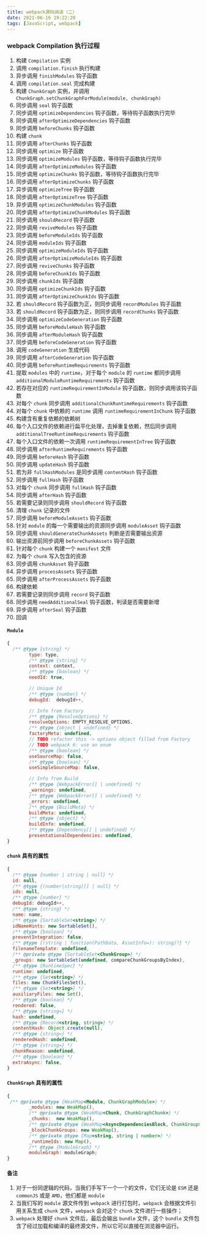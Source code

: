 ```yaml
---
title: webpack源码阅读（二）
date: 2021-06-16 19:22:20
tags: [JavaScript, webpack]
---
```


### webpack Compilation 执行过程

1. 构建 `Compilation` 实例
2. 调用 `compilation.finish` 执行构建
3. 异步调用 `finishModules` 钩子函数
4. 调用 `compilation.seal` 完成构建
5. 构建 `ChunkGraph` 实例，并调用 `ChunkGraph.setChunkGraphForModule(module, chunkGraph)`
6. 同步调用 `seal` 钩子函数
7. 同步调用 `optimizeDependencies` 钩子函数，等待钩子函数执行完毕
8. 同步调用 `afterOptimizeDependencies` 钩子函数
9. 同步调用 `beforeChunks` 钩子函数
10. 构建 `chunk`
11. 同步调用 `afterChunks` 钩子函数
12. 同步调用 `optimize` 钩子函数
13. 同步调用 `optimizeModules` 钩子函数，等待钩子函数执行完毕
14. 同步调用 `afterOptimizeModules` 钩子函数
15. 同步调用 `optimizeChunks` 钩子函数，等待钩子函数执行完毕
16. 同步调用 `afterOptimizeChunks` 钩子函数
17. 异步调用 `optimizeTree` 钩子函数
18. 同步调用 `afterOptimizeTree` 钩子函数
19. 异步调用 `optimizeChunkModules` 钩子函数
20. 同步调用 `afterOptimizeChunkModules` 钩子函数
21. 同步调用 `shouldRecord` 钩子函数
22. 同步调用 `reviveModules` 钩子函数
23. 同步调用 `beforeModuleIds` 钩子函数
24. 同步调用 `moduleIds` 钩子函数
25. 同步调用 `optimizeModuleIds` 钩子函数
26. 同步调用 `afterOptimizeModuleIds` 钩子函数
27. 同步调用 `reviveChunks` 钩子函数
28. 同步调用 `beforeChunkIds` 钩子函数
29. 同步调用 `chunkIds` 钩子函数
30. 同步调用 `optimizeChunkIds` 钩子函数
31. 同步调用 `afterOptimizeChunkIds` 钩子函数
32. 若 `shouldRecord` 钩子函数为正，则同步调用 `recordModules` 钩子函数
33. 若 `shouldRecord` 钩子函数为正，则同步调用 `recordChunks` 钩子函数
34. 同步调用 `optimizeCodeGeneration` 钩子函数
35. 同步调用 `beforeModuleHash` 钩子函数
36. 同步调用 `afterModuleHash` 钩子函数
37. 同步调用 `beforeCodeGeneration` 钩子函数
38. 调用 `codeGeneration` 生成代码
39. 同步调用 `afterCodeGeneration` 钩子函数
40. 同步调用 `beforeRuntimeRequirements` 钩子函数
41. 提取 `modules` 中的 `runtime`，对于每个 `module` 的 `runtime` 都同步调用 `additionalModuleRuntimeRequirements` 钩子函数
42. 若存在对应的 `runtimeRequirementInModule` 钩子函数，则同步调用该钩子函数
43. 对每个 `chunk` 同步调用 `additionalChunkRuntimeRequirements` 钩子函数
44. 对每个 `chunk` 中依赖的 `runtime` 调用 `runtimeRequirementInChunk` 钩子函数
45. 构建含有重复依赖的依赖树
46. 每个入口文件的依赖进行扁平化处理，去掉重复依赖，然后同步调用 `additionalTreeRuntimeRequirements` 钩子函数
47. 每个入口文件的依赖一次调用 `runtimeRequirementInTree` 钩子函数
48. 同步调用 `afterRuntimeRequirements` 钩子函数
49. 同步调用 `beforeHash` 钩子函数
50. 同步调用 `updateHash` 钩子函数
51. 若为非 `fullHashModules` 是同步调用 `contentHash` 钩子函数
52. 同步调用 `fullHash` 钩子函数
53. 对每个 `chunk` 同步调用 `fullHash` 钩子函数
54. 同步调用 `afterHash` 钩子函数
55. 若需要记录则同步调用 `shouldRecord` 钩子函数
56. 清理 `chunk` 记录的文件
57. 同步调用 `beforeModuleAssets` 钩子函数
58. 针对 `module` 的每一个需要输出的资源同步调用 `moduleAsset` 钩子函数
59. 同步调用 `shouldGenerateChunkAssets` 判断是否需要输出资源
60. 输出资源前同步调用 `beforeChunkAssets` 钩子函数
61. 针对每个 `chunk` 构建一个 `manifest` 文件
62. 为每个 `chunk` 写入包含的资源
63. 同步调用 `chunkAsset` 钩子函数
64. 异步调用 `processAssets` 钩子函数
65. 同步调用 `afterProcessAssets` 钩子函数
66. 构建依赖
67. 若需要记录则同步调用 `record` 钩子函数
68. 同步调用 `needAdditionalSeal` 钩子函数，判读是否需要新增
69. 异步调用 `afterSeal` 钩子函数
70. 回调

#### `Module`

```js
{
  /** @type {string} */
		type: type,
		/** @type {string} */
		context: context,
		/** @type {boolean} */
		needId: true,

		// Unique Id
		/** @type {number} */
		debugId:  debugId++,

		// Info from Factory
		/** @type {ResolveOptions} */
		resolveOptions: EMPTY_RESOLVE_OPTIONS,
		/** @type {object | undefined} */
		factoryMeta: undefined,
		// TODO refactor this -> options object filled from Factory
		// TODO webpack 6: use an enum
		/** @type {boolean} */
		useSourceMap: false,
		/** @type {boolean} */
		useSimpleSourceMap: false,

		// Info from Build
		/** @type {WebpackError[] | undefined} */
		_warnings: undefined,
		/** @type {WebpackError[] | undefined} */
		_errors: undefined,
		/** @type {BuildMeta} */
		buildMeta: undefined,
		/** @type {object} */
		buildInfo: undefined,
		/** @type {Dependency[] | undefined} */
		presentationalDependencies: undefined,
}
```

#### `chunk` 具有的属性

```js
{
  /** @type {number | string | null} */
  id: null,
  /** @type {(number|string)[] | null} */
  ids: null,
  /** @type {number} */
  debugId: debugId++,
  /** @type {string} */
  name: name,
  /** @type {SortableSet<string>} */
  idNameHints: new SortableSet(),
  /** @type {boolean} */
  preventIntegration: false,
  /** @type {(string | function(PathData, AssetInfo=): string)?} */
  filenameTemplate: undefined,
  /** @private @type {SortableSet<ChunkGroup>} */
  _groups: new SortableSet(undefined, compareChunkGroupsByIndex),
  /** @type {RuntimeSpec} */
  runtime: undefined,
  /** @type {Set<string>} */
  files: new ChunkFilesSet(),
  /** @type {Set<string>} */
  auxiliaryFiles: new Set(),
  /** @type {boolean} */
  rendered: false,
  /** @type {string=} */
  hash: undefined,
  /** @type {Record<string, string>} */
  contentHash: Object.create(null),
  /** @type {string=} */
  renderedHash: undefined,
  /** @type {string=} */
  chunkReason: undefined,
  /** @type {boolean} */
  extraAsync: false,
}
```

#### `ChunkGraph` 具有的属性

```js
{
 /** @private @type {WeakMap<Module, ChunkGraphModule>} */
		_modules: new WeakMap(),
		/** @private @type {WeakMap<Chunk, ChunkGraphChunk>} */
		_chunks:  new WeakMap(),
		/** @private @type {WeakMap<AsyncDependenciesBlock, ChunkGroup>} */
		_blockChunkGroups: new WeakMap(),
		/** @private @type {Map<string, string | number>} */
		_runtimeIds: new Map(),
		/** @type {ModuleGraph} */
		moduleGraph: moduleGraph;
}
```

#### 备注

1. 对于一份同逻辑的代码，当我们手写下一个一个的文件，它们无论是 `ESM` 还是 `commonJS` 或是 `AMD`，他们都是 `module`
2. 当我们写的 `module` 源文件传到 `webpack` 进行打包时，`webpack` 会根据文件引用关系生成 `chunk` 文件，`webpack` 会对这个 `chunk` 文件进行一些操作；
3. `webpack` 处理好 `chunk` 文件后，最后会输出 `bundle` 文件，这个 `bundle` 文件包含了经过加载和编译的最终源文件，所以它可以直接在浏览器中运行。
